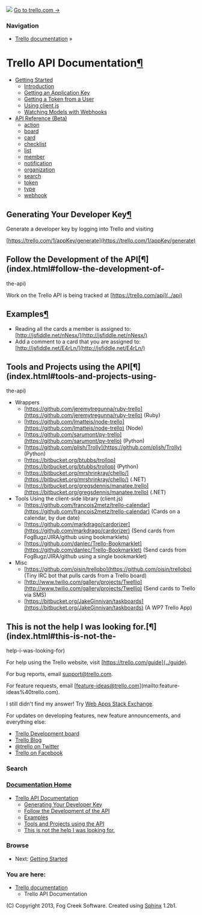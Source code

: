 [![](https://d2isj6rbqore70.cloudfront.net/trellogo-docs.png)](index.html#)
[Go to trello.com →](../index.html)

### Navigation

  * [Trello documentation](index.html#) »

# Trello API Documentation[¶](index.html#trello-api-documentation)

  * [Getting Started](gettingstarted/index.html)
    * [Introduction](gettingstarted/index.html#introduction)
    * [Getting an Application Key](gettingstarted/index.html#getting-an-application-key)
    * [Getting a Token from a User](gettingstarted/index.html#getting-a-token-from-a-user)
    * [Using client.js](gettingstarted/index.html#using-client-js)
    * [Watching Models with Webhooks](gettingstarted/index.html#watching-models-with-webhooks)
  * [API Reference (Beta)](api/index.html)
    * [action](api/action/index.html)
    * [board](api/board/index.html)
    * [card](api/card/index.html)
    * [checklist](api/checklist/index.html)
    * [list](api/list/index.html)
    * [member](api/member/index.html)
    * [notification](api/notification/index.html)
    * [organization](api/organization/index.html)
    * [search](api/search/index.html)
    * [token](api/token/index.html)
    * [type](api/type/index.html)
    * [webhook](api/webhook/index.html)

## Generating Your Developer Key[¶](index.html#generating-your-developer-key)

Generate a developer key by logging into Trello and visiting

[https://trello.com/1/appKey/generate](https://trello.com/1/appKey/generate)

## Follow the Development of the API[¶](index.html#follow-the-development-of-
the-api)

Work on the Trello API is being tracked at [https://trello.com/api](../api)

## Examples[¶](index.html#examples)

  * Reading all the cards a member is assigned to: [http://jsfiddle.net/nNesx/](http://jsfiddle.net/nNesx/)
  * Add a comment to a card that you are assigned to: [http://jsfiddle.net/E4rLn/](http://jsfiddle.net/E4rLn/)

## Tools and Projects using the API[¶](index.html#tools-and-projects-using-
the-api)

  * Wrappers
    * [https://github.com/jeremytregunna/ruby-trello](https://github.com/jeremytregunna/ruby-trello) (Ruby)
    * [https://github.com/lmatteis/node-trello](https://github.com/lmatteis/node-trello) (Node)
    * [https://github.com/sarumont/py-trello](https://github.com/sarumont/py-trello) (Python)
    * [https://github.com/plish/Trolly](https://github.com/plish/Trolly) (Python)
    * [https://bitbucket.org/btubbs/trollop](https://bitbucket.org/btubbs/trollop) (Python)
    * [https://bitbucket.org/mrshrinkray/chello/](https://bitbucket.org/mrshrinkray/chello/) (.NET)
    * [https://bitbucket.org/gregsdennis/manatee.trello](https://bitbucket.org/gregsdennis/manatee.trello) (.NET)
  * Tools Using the client-side library (client.js)
    * [https://github.com/francois2metz/trello-calendar](https://github.com/francois2metz/trello-calendar) (Cards on a calendar, by due date)
    * [https://github.com/markdrago/cardorizer](https://github.com/markdrago/cardorizer) (Send cards from FogBugz/JIRA/github using bookmarklets)
    * [https://github.com/danlec/Trello-Bookmarklet](https://github.com/danlec/Trello-Bookmarklet) (Send cards from FogBugz/JIRA/github using a single bookmarklet)
  * Misc
    * [https://github.com/oisin/trellobo](https://github.com/oisin/trellobo) (Tiny IRC bot that pulls cards from a Trello board)
    * [http://www.twilio.com/gallery/projects/Twellio](http://www.twilio.com/gallery/projects/Twellio) (Send cards to Trello via SMS)
    * [https://bitbucket.org/JakeGinnivan/taskboards](https://bitbucket.org/JakeGinnivan/taskboards) (A WP7 Trello App)

## This is not the help I was looking for.[¶](index.html#this-is-not-the-
help-i-was-looking-for)

For help using the Trello website, visit [https://trello.com/guide](../guide).

For bug reports, email [support@trello.com](mailto:support%40trello.com).

For feature requests, email [feature-ideas@trello.com](mailto:feature-
ideas%40trello.com).

I still didn't find my answer! Try [Web Apps Stack
Exchange](http://webapps.stackexchange.com).

For updates on developing features, new feature announcements, and everything
else:

  * [Trello Development board](../board/trello-development/4d5ea62fd76aa1136000000c)
  * [Trello Blog](http://blog.trello.com)
  * [@trello on Twitter](https://twitter.com/trello)
  * [Trello on Facebook](https://facebook.com/trelloapp)

### Search

### [Documentation Home](index.html#)

  * [Trello API Documentation](index.html#)
    * [Generating Your Developer Key](index.html#generating-your-developer-key)
    * [Follow the Development of the API](index.html#follow-the-development-of-the-api)
    * [Examples](index.html#examples)
    * [Tools and Projects using the API](index.html#tools-and-projects-using-the-api)
    * [This is not the help I was looking for.](index.html#this-is-not-the-help-i-was-looking-for)

### Browse

  * Next: [Getting Started](gettingstarted/index.html)

### You are here:

  * [Trello documentation](index.html#)
    * Trello API Documentation

(C) Copyright 2013, Fog Creek Software. Created using
[Sphinx](http://sphinx.pocoo.org/) 1.2b1.

